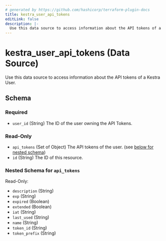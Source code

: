 ```yaml
---
# generated by https://github.com/hashicorp/terraform-plugin-docs
title: kestra_user_api_tokens
editLink: false
description: |-
  Use this data source to access information about the API tokens of a Kestra User.
---
```


# kestra_user_api_tokens (Data Source)

Use this data source to access information about the API tokens of a Kestra User.



<!-- schema generated by tfplugindocs -->
## Schema

### Required

- `user_id` (String) The ID of the user owning the API Tokens.

### Read-Only

- `api_tokens` (Set of Object) The API tokens of the user. (see [below for nested schema](#nestedatt--api_tokens))
- `id` (String) The ID of this resource.

<a id="nestedatt--api_tokens"></a>
### Nested Schema for `api_tokens`

Read-Only:

- `description` (String)
- `exp` (String)
- `expired` (Boolean)
- `extended` (Boolean)
- `iat` (String)
- `last_used` (String)
- `name` (String)
- `token_id` (String)
- `token_prefix` (String)
